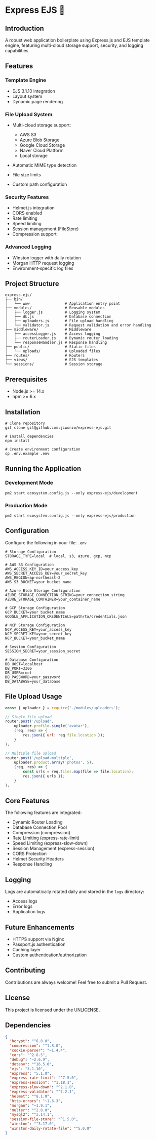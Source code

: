 # Express EJS 🚀

## Introduction
A robust web application boilerplate using Express.js and EJS template engine, featuring multi-cloud storage support, security, and logging capabilities.

## Features

### Template Engine
- EJS 3.1.10 integration
- Layout system
- Dynamic page rendering

### File Upload System
- Multi-cloud storage support:
    - AWS S3
    - Azure Blob Storage
    - Google Cloud Storage
    - Naver Cloud Platform
    - Local storage

- Automatic MIME type detection
- File size limits
- Custom path configuration

### Security Features
- Helmet.js integration
- CORS enabled
- Rate limiting
- Speed limiting
- Session management (FileStore)
- Compression support

### Advanced Logging
- Winston logger with daily rotation
- Morgan HTTP request logging
- Environment-specific log files

## Project Structure
```
express-ejs/
├── bin/
│   └── www                # Application entry point
├── modules/               # Reusable modules
│   ├── logger.js          # Logging system
│   ├── db.js              # Database connection
│   ├── uploaders.js       # File upload handling
│   └── validator.js       # Request validation and error handling
├── middleware/            # Middleware
│   ├── accessLogger.js    # Access logging
│   ├── routerLoader.js    # Dynamic router loading
│   └── responseHandler.js # Response handling
├── public/                # Static files
│   └── uploads/           # Uploaded files
├── routes/                # Routers
├── views/                 # EJS templates
└── sessions/              # Session storage
```

## Prerequisites
- Node.js >= 14.x
- npm >= 6.x

## Installation
```shell
# Clone repository
git clone git@github.com:jiwonio/express-ejs.git

# Install dependencies
npm install

# Create environment configuration
cp .env.example .env
```

## Running the Application

### Development Mode
```shell
pm2 start ecosystem.config.js --only express-ejs/development
```

### Production Mode
```shell
pm2 start ecosystem.config.js --only express-ejs/production
```

## Configuration
Configure the following in your file: `.env`
```
# Storage Configuration
STORAGE_TYPE=local  # local, s3, azure, gcp, ncp

# AWS S3 Configuration
AWS_ACCESS_KEY_ID=your_access_key
AWS_SECRET_ACCESS_KEY=your_secret_key
AWS_REGION=ap-northeast-2
AWS_S3_BUCKET=your_bucket_name

# Azure Blob Storage Configuration
AZURE_STORAGE_CONNECTION_STRING=your_connection_string
AZURE_STORAGE_CONTAINER=your_container_name

# GCP Storage Configuration
GCP_BUCKET=your_bucket_name
GOOGLE_APPLICATION_CREDENTIALS=path/to/credentials.json

# NCP Storage Configuration
NCP_ACCESS_KEY=your_access_key
NCP_SECRET_KEY=your_secret_key
NCP_BUCKET=your_bucket_name

# Session Configuration
SESSION_SECRET=your_session_secret

# Database Configuration
DB_HOST=localhost
DB_PORT=3306
DB_USER=root
DB_PASSWORD=your_password
DB_DATABASE=your_database
```

## File Upload Usage
```javascript
const { uploader } = require('./modules/uploaders');

// Single file upload
router.post('/upload', 
    uploader.profile.single('avatar'),
    (req, res) => {
        res.json({ url: req.file.location });
    }
);

// Multiple file upload
router.post('/upload-multiple',
    uploader.product.array('photos', 5),
    (req, res) => {
        const urls = req.files.map(file => file.location);
        res.json({ urls });
    }
);
```

## Core Features
The following features are integrated:
- Dynamic Router Loading
- Database Connection Pool
- Compression (compression)
- Rate Limiting (express-rate-limit)
- Speed Limiting (express-slow-down)
- Session Management (express-session)
- CORS Protection
- Helmet Security Headers
- Response Handling

## Logging
Logs are automatically rotated daily and stored in the `logs` directory:
- Access logs
- Error logs
- Application logs

## Future Enhancements
- HTTPS support via Nginx
- Passport.js authentication
- Caching layer
- Custom authentication/authorization

## Contributing
Contributions are always welcome! Feel free to submit a Pull Request.

## License
This project is licensed under the UNLICENSE.

## Dependencies
```json
{
  "bcrypt": "^6.0.0",
  "compression": "^1.8.0",
  "cookie-parser": "~1.4.4",
  "cors": "^2.8.5",
  "debug": "~2.6.9",
  "dotenv": "^16.5.0",
  "ejs": "3.1.10",
  "express": "5.1.0",
  "express-rate-limit": "^7.5.0",
  "express-session": "^1.18.1",
  "express-slow-down": "^2.1.0",
  "express-validator": "^7.2.1",
  "helmet": "^8.1.0",
  "http-errors": "~1.6.3",
  "morgan": "~1.9.1",
  "multer": "^2.0.0",
  "mysql2": "^3.14.1",
  "session-file-store": "^1.5.0",
  "winston": "^3.17.0",
  "winston-daily-rotate-file": "^5.0.0"
}
```